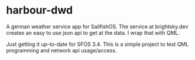 # harbour-dwd
A german weather service app for  SailfishOS. 
The service at brightsky.dev creates an easy to use json api to get at the data. I wrap that with QML.


Just getting it up-to-date for SFOS 3.4. This is a simple project to test QML programming and network api usage/access.

